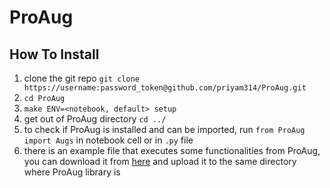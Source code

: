 # ProAug

## How To Install
1. clone the git repo `git clone https://username:password_token@github.com/priyam314/ProAug.git`
2. `cd ProAug`
3. `make ENV=<notebook, default> setup`
4. get out of ProAug directory `cd ../`
5. to check if ProAug is installed and can be imported, run `from ProAug import Augs`
in notebook cell or in `.py` file
6. there is an example file that executes some functionalities from ProAug, you can download it
from [here](https://www.sendbig.com/view-files?Id=a3e4b303-4fb2-70ec-e516-779cfaa4851b) and upload it
to the same directory where ProAug library is
